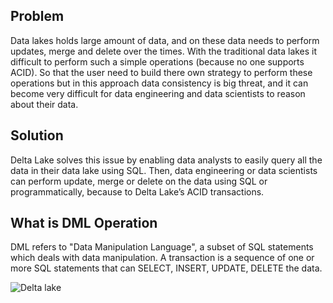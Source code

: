 ## Problem
Data lakes holds large amount of data, and on these data needs to perform updates, merge and delete over the times. With the traditional data lakes it difficult to perform such a simple operations (because no one supports ACID). So that the user need to build there own strategy to perform these operations but in this approach data consistency is big threat, and it can become very difficult for data engineering and data scientists to reason about their data.

## Solution
Delta Lake solves this issue by enabling data analysts to easily query all the data in their data lake using SQL. Then, data engineering or data scientists can perform update, merge or delete on the data using SQL or programmatically, because to Delta Lake’s ACID transactions.


## What is DML Operation

DML refers to "Data Manipulation Language", a subset of SQL statements which deals with data manipulation. A transaction is a sequence of one or more SQL statements that can SELECT, INSERT, UPDATE, DELETE the data.



















![Delta lake](https://github.com/gurditsingh/blog/blob/gh-pages/_screenshots/dl_ep5_t7.JPG?raw=true)
<!--stackedit_data:
eyJoaXN0b3J5IjpbLTE3MDY0MDk0OTIsMjgwMDczMzMxLDU1ND
I0OTA1MiwtMTExNDg0Njg4NSw1NzM3Mzg0ODksLTQwNDkwMzI0
MSwxNjQzMzE2NTEsLTEzODcxOTc5OTMsMTU4NzI5OTkwMiwtNz
U5MjMxNzc4LDk2MTE1ODY3NCwtMTczNTI3MjcyMywtMTQxMjIx
NjEwLDExMTg3MzQ5MSwxOTY2NTE2NzY5LDg1MTM1NzEwMiwtMT
U1NzgzMTY2OSwtMTIxNTY5NDIxMywtMTQzMTEwMzI4MiwtMTcy
MDQzMDM5Ml19
-->
